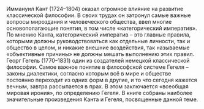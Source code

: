 <!--2024-01-21 22:33:08-->
Иммануил Кант (1724–1804) оказал огромное влияние на развитие классической философии. В своих трудах он затронул самые важные вопросы мироздания и человеческого общества, ввел многие основополагающие понятия, в том числе «категорический императив». По мнению Канта, категорический императив – это главные правила, которыми должны руководствоваться как отдельные личности, так и общество в целом, и никакие внешние воздействия, так называемые «объективные причины» не должны мешать выполнению этих правил.
Георг Гегель (1770–1831) один из создателей немецкой классической философии. Самое важное понятие в философской системе Гегеля – законы диалектики, согласно которым всё в мире и обществе постоянно переходит из одних форм в другие, и то что сегодня кажется вечным, завтра рассыпается в прах. В этом заключается «всеобщая мировая ирония», по определению Гегеля.
В книге собраны наиболее значительные произведения Канта и Гегеля, посвященные данной теме.